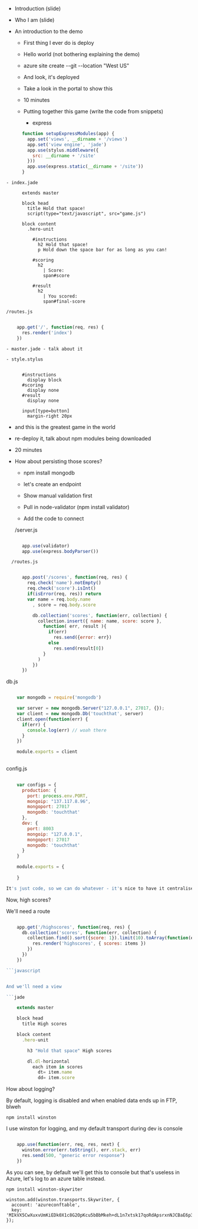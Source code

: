 - Introduction (slide)
- Who I am (slide)
- An introduction to the demo

  - First thing I ever do is deploy
  - Hello world (not bothering explaining the demo)
  - azure site create --git --location "West US"
  - And look, it's deployed
  - Take a look in the portal to show this 

  - 10 minutes

  - Putting together this game  (write the code from snippets)
    - express


```javascript
      function setupExpressModules(app) {
        app.set('views', __dirname + '/views')
        app.set('view engine', 'jade')
        app.use(stylus.middleware({
          src: __dirname + '/site'
        }))
        app.use(express.static(__dirname + '/site'))
      }
```

    - index.jade

```jade
      extends master

      block head 
        title Hold that space!
        script(type="text/javascript", src="game.js")

      block content
        .hero-unit

          #instructions
            h2 Hold that space!
            p Hold down the space bar for as long as you can!

          #scoring
            h2 
              | Score: 
              span#score

          #result
            h2
              | You scored: 
              span#final-score
```

    /routes.js

```javascript

    app.get('/', function(req, res) {
      res.render('index')
    })

```

    - master.jade - talk about it

    - style.stylus

```stylus

      #instructions
        display block
      #scoring
        display none
      #result
        display none

      input[type=button]
        margin-right 20px

```

  - and this is the greatest game in the world
  - re-deploy it, talk about npm modules being downloaded

  - 20 minutes

  - How about persisting those scores?
      
      - npm install mongodb
      - let's create an endpoint

      - Show manual validation first
      - Pull in node-validator (npm install validator)
      - Add the code to connect

      /server.js

```javascript

      app.use(validator)
      app.use(express.bodyParser())

```

      /routes.js

```javascript

      app.post('/scores', function(req, res) {
        req.check('name').notEmpty()
        req.check('score').isInt()
        if(isError(req, res)) return
        var name = req.body.name
          , score = req.body.score

          db.collection('scores', function(err, collection) {
            collection.insert({ name: name, score: score }, 
              function( err, result ){ 
                if(err)
                  res.send({error: err})
                else
                  res.send(result[0])
              }
            )
          })
      })

```

db.js

```javascript

    var mongodb = require('mongodb')

    var server = new mongodb.Server("127.0.0.1", 27017, {});
    var client = new mongodb.Db('touchthat', server)
    client.open(function(err) {
      if(err) {
        console.log(err) // woah there
      }
    })

    module.exports = client
      
```

config.js


```javascript
    
    var configs = {
      production: {
        port: process.env.PORT,
        mongoip: "137.117.8.96",
        mongoport: 27017
        mongodb: 'touchthat'
      },
      dev: {
        port: 8003
        mongoip: "127.0.0.1",
        mongoport: 27017
        mongodb: 'touchthat'
      }
    }

    module.exports = {
      
    }

It's just code, so we can do whatever - it's nice to have it centralised though

```

Now, high scores?

We'll need a route

```javascript

    app.get('/highscores', function(req, res) {
      db.collection('scores', function(err, collection) {
        collection.find().sort({score: 1}).limit(10).toArray(function(err, items) {
          res.render('highscores', { scores: items })
        })
      })
    })

```javascript


And we'll need a view

```jade

    extends master

    block head 
      title High scores

    block content
      .hero-unit

        h3 "Hold that space" High scores

        dl.dl-horizontal
          each item in scores
            dt= item.name
            dd= item.score

```

How about logging?

By default, logging is disabled and when enabled data ends up in FTP, blweh

    npm install winston

I use winston for logging, and my default transport during dev is console

```javascript

    app.use(function(err, req, res, next) {
      winston.error(err.toString(), err.stack, err)
      res.send(500, "generic error response")
    })

```

As you can see, by default we'll get this to console but that's useless in Azure, let's log to an azure table instead.

    npm install winston-skywriter

    winston.add(winston.transports.Skywriter, {
      account: 'azureconftable',
      key: 'MIkVX5CwXuxvUmKiEDk0X1c8G2OpKcu5bBbMkeh+dL1n7xtsk17qoRdApsrxnNJCBaE6p3Atp62eAoI+zGpBBQ=='
    });







